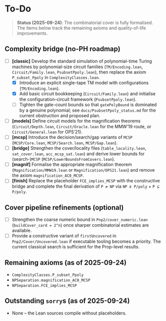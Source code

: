# To-Do
> **Status (2025-09-24)**: The combinatorial cover is fully formalised.  The items below track the remaining axioms and quality-of-life improvements.

## Complexity bridge (no-PH roadmap)

- [ ] **[classic]** Develop the standard simulation of polynomial-time Turing machines by polynomial-size circuit families (`TM/Encoding.lean`, `Circuit/Family.lean`, `PsubsetPpoly.lean`), then replace the axiom `P_subset_Ppoly` in `ComplexityClasses.lean`.
  - [x] Introduce an explicit single-tape TM model with configurations (`TM/Encoding.lean`).
  - [x] Add basic circuit bookkeeping (`Circuit/Family.lean`) and initialise the configuration-circuit framework (`PsubsetPpoly.lean`).
  - [ ] Tighten the gate-count bounds so that `gatePolyBound` is dominated by a genuine polynomial; see `docs/PsubsetPpoly_status.md` for the current obstruction and proposed plan.
- [ ] **[models]** Define circuit models for the magnification theorems (`Circuit/Depth.lean`, `Circuit/Oracle.lean` for the MMW’19 route, or `Circuit/General.lean` for OPS’21).
- [ ] **[mcsp]** Introduce the decision/search/gap variants of `MCSP` (`MCSP/Core.lean`, `MCSP/Search.lean`, `MCSP/Gap.lean`).
- [ ] **[bridge]** Strengthen the cover/locality files (`table_locality.lean`, `sat_cover.lean`, `acc_mcsp_sat.lean`) and derive lower bounds for (search-)`MCSP` (`MCSP/LowerBoundsFromCovers.lean`).
- [ ] **[magnif]** Formalise the appropriate magnification theorem (`Magnification/MMW19.lean` or `Magnification/OPS21.lean`) and remove the axiom `magnification_AC0_MCSP`.
- [ ] **[finish]** Replace the placeholder `FCE_implies_MCSP` with the constructive bridge and complete the final derivation of `P ≠ NP` via `NP ⊄ P/poly` + `P ⊆ P/poly`.

## Cover pipeline refinements (optional)

- [ ] Strengthen the coarse numeric bound in `Pnp2/cover_numeric.lean` (`buildCover_card = 2^n`) once sharper combinatorial estimates are available.
- [ ] Provide a constructive variant of `firstUncovered` in `Pnp2/Cover/Uncovered.lean` if executable tooling becomes a priority.  The current classical search is sufficient for the Prop-level results.

## Remaining axioms (as of 2025-09-24)

- `ComplexityClasses.P_subset_Ppoly`
- `NPSeparation.magnification_AC0_MCSP`
- `NPSeparation.FCE_implies_MCSP`

## Outstanding `sorry`s (as of 2025-09-24)

- None – the Lean sources compile without placeholders.
